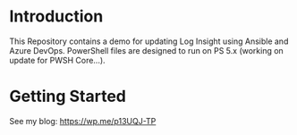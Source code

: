 # Introduction 
This Repository contains a demo for updating Log Insight using Ansible and Azure DevOps. 
PowerShell files are designed to run on PS 5.x (working on update for PWSH Core...).

# Getting Started
See my blog: https://wp.me/p13UQJ-TP

